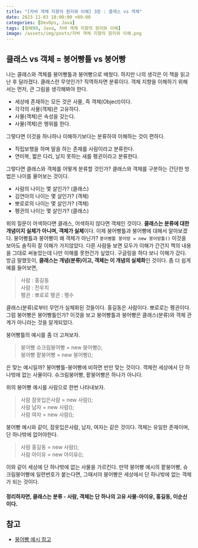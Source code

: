 ```yaml
---
title: "[자바 객체 지향의 원리와 이해] 3장 : 클래스 vs 객체"
date: 2023-11-03 18:00:00 +09:00
categories: [DevOps, Java]
tags: [항해99, Java, 자바 객체 지향의 원리와 이해]
image: /assets/img/posts/자바 객체 지향의 원리와 이해.png
---
```



## 클래스 vs 객체 = 붕어빵틀 vs 붕어빵
나는 클래스와 객체를 붕어빵틀과 붕어빵으로 배웠다. 하지만 나의 생각은 이 책을 읽고난 후 달라졌다. 
클래스란 무엇인가? 직역하자면 분류이다. 객체 지향을 이해하기 위해서는 먼저, 큰 그림을 생각해봐야 한다.
+ 세상에 존재하는 모든 것은 사물, 즉 객체(Object)이다.
+ 각각의 사물(객체)은 고유하다.
+ 사물(객체)은 속성을 갖는다.
+ 사물(객체)은 행위를 한다.

그렇다면 이것을 하나하나 이해하기보다는 분류하여 이해하는 것이 편하다.
+ 직립보행을 하며 말을 하는 존재를 사람이라고 분류한다.
+ 연미복, 짧은 다리, 날지 못하는 새를 펭귄이라고 분류한다.


그렇다면 클래스와 객체를 어떻게 분류할 것인가? 클래스와 객체를 구분하는 간단한 방법은 나이를 물어보는 것이다.

+ 사람의 나이는 몇 살인가? (클래스)
+ 김연아의 나이는 몇 살인가? (객체)
+ 뽀로로의 나이는 몇 살인가? (객체)
+ 펭귄의 나이는 몇 살인가? (클래스)

위의 질문이 어색하다면 클래스, 어색하지 않다면 객체인 것이다. **클래스는 분류에 대한 개념이지 실체가 아니며, 객체가 실체**이다. 이제 붕어빵틀과 붕어빵에 대해서 알아보겠다. 붕어빵틀과 붕어빵이 왜 객체가 아닌가? `붕어빵틀 붕어방 = new 붕어방틀()` 이것을 보아도 솔직히 잘 이해가 가지않았다. 다른 사람들 보면 모두가 이해가 간건지 책의 내용을 그대로 써놓았는데 나만 이해를 못한건가 싶었다. 구글링을 하다 보니 이해가 갔다. 방금 말했듯이, **클래스는 개념(분류)이고, 객체는 이 개념의 실체화**인 것이다. 좀 더 쉽게 예를 들어보면, 

> 사람 : 홍길동    
> 사람 : 전우치    
> 펭귄 : 뽀로로
> 펭귄 : 펭수

클래스(분류)로부터 무언가 실체화된 것들이다. 홍길동은 사람이다. 뽀로로는 펭귄이다. 그럼 붕어빵은 붕어빵틀인가? 이것을 보고 붕어빵틀과 붕어빵은 클래스(분류)와 객체 관계가 아니라는 것을 알게되었다.    

붕어빵틀의 예시를 좀 더 고쳐보자.
> 붕어빵 슈크림붕어빵 = new 붕어빵();    
> 붕어빵 팥붕어빵 = new 붕어빵();

은 맞는 예시일까? 붕어빵틀-붕어빵에 비하면 반만 맞는 것이다.
객체란 세상에서 단 하나밖에 없는 사물이다. 슈크림붕어빵, 팥붕어빵은 하나가 아니다.

위의 붕어빵 예시를 사람으로 한번 나타내보자.

> 사람 잠옷입은사람 = new 사람();    
> 사람 남자 = new 사람();    
> 사람 여자 = new 사람();

붕어빵 예시와 같이, 잠옷입은사람, 남자, 여자는 같은 것이다. 객체는 유일한 존재이며, 단 하나밖에 없어야한다. 

> 사람 홍길동 = new 사람();     
> 사람 아이유 = new 아이유();

이와 같이 세상에 단 하나밖에 없는 사물을 가르킨다. 만약 붕어빵 예시의 팥붕어빵, 슈크림붕어빵에 일련번호가 붙는다면, 그때서야 붕어빵은 세상에서 단 하나밖에 없는 객체가 되는 것이다.
    
#### 정리하자면, 클래스는 분류 - 사람, 객체는 단 하나의 고유 사물-아이유, 홍길동, 이순신이다.

## 참고

+ [붕어빵 예시 참고](https://uknowblog.tistory.com/336)